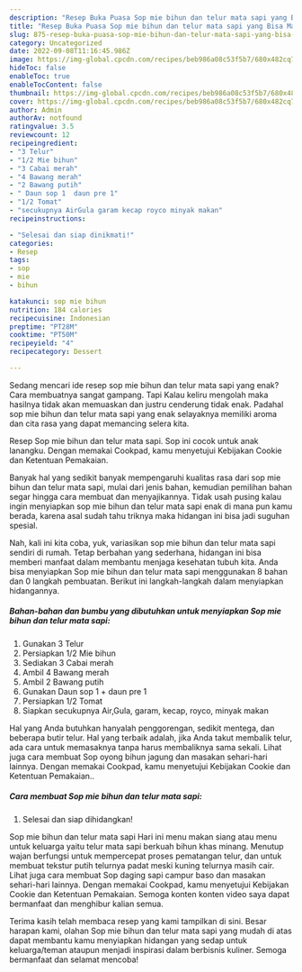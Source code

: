 ```yaml
---
description: "Resep Buka Puasa Sop mie bihun dan telur mata sapi yang Bisa Manjain Lidah"
title: "Resep Buka Puasa Sop mie bihun dan telur mata sapi yang Bisa Manjain Lidah"
slug: 875-resep-buka-puasa-sop-mie-bihun-dan-telur-mata-sapi-yang-bisa-manjain-lidah
category: Uncategorized
date: 2022-09-08T11:16:45.986Z
image: https://img-global.cpcdn.com/recipes/beb986a08c53f5b7/680x482cq70/sop-mie-bihun-dan-telur-mata-sapi-foto-resep-utama.jpg
hideToc: false
enableToc: true
enableTocContent: false
thumbnail: https://img-global.cpcdn.com/recipes/beb986a08c53f5b7/680x482cq70/sop-mie-bihun-dan-telur-mata-sapi-foto-resep-utama.jpg
cover: https://img-global.cpcdn.com/recipes/beb986a08c53f5b7/680x482cq70/sop-mie-bihun-dan-telur-mata-sapi-foto-resep-utama.jpg
author: Admin
authorAv: notfound
ratingvalue: 3.5
reviewcount: 12
recipeingredient:
- "3 Telur"
- "1/2 Mie bihun"
- "3 Cabai merah"
- "4 Bawang merah"
- "2 Bawang putih"
- " Daun sop 1  daun pre 1"
- "1/2 Tomat"
- "secukupnya AirGula garam kecap royco minyak makan"
recipeinstructions:

- "Selesai dan siap dinikmati!"
categories:
- Resep
tags:
- sop
- mie
- bihun

katakunci: sop mie bihun 
nutrition: 184 calories
recipecuisine: Indonesian
preptime: "PT28M"
cooktime: "PT50M"
recipeyield: "4"
recipecategory: Dessert

---
```



Sedang mencari ide resep sop mie bihun dan telur mata sapi yang enak? Cara membuatnya sangat gampang. Tapi Kalau keliru mengolah maka hasilnya tidak akan memuaskan dan justru cenderung tidak enak. Padahal sop mie bihun dan telur mata sapi yang enak selayaknya memiliki aroma dan cita rasa yang dapat memancing selera kita.


Resep Sop mie bihun dan telur mata sapi. Sop ini cocok untuk anak lanangku. Dengan memakai Cookpad, kamu menyetujui Kebijakan Cookie dan Ketentuan Pemakaian.

Banyak hal yang sedikit banyak mempengaruhi kualitas rasa dari sop mie bihun dan telur mata sapi, mulai dari jenis bahan, kemudian pemilihan bahan segar hingga cara membuat dan menyajikannya. Tidak usah pusing kalau ingin menyiapkan sop mie bihun dan telur mata sapi enak di mana pun kamu berada, karena asal sudah tahu triknya maka hidangan ini bisa jadi suguhan spesial.


Nah, kali ini kita coba, yuk, variasikan sop mie bihun dan telur mata sapi sendiri di rumah. Tetap berbahan yang sederhana, hidangan ini bisa memberi manfaat dalam membantu menjaga kesehatan tubuh kita. Anda bisa menyiapkan Sop mie bihun dan telur mata sapi menggunakan 8 bahan dan 0 langkah pembuatan. Berikut ini langkah-langkah dalam menyiapkan hidangannya.

<!--inarticleads1-->

##### Bahan-bahan dan bumbu yang dibutuhkan untuk menyiapkan Sop mie bihun dan telur mata sapi:

1. Gunakan 3 Telur
1. Persiapkan 1/2 Mie bihun
1. Sediakan 3 Cabai merah
1. Ambil 4 Bawang merah
1. Ambil 2 Bawang putih
1. Gunakan  Daun sop 1 + daun pre 1
1. Persiapkan 1/2 Tomat
1. Siapkan secukupnya Air,Gula, garam, kecap, royco, minyak makan


Hal yang Anda butuhkan hanyalah penggorengan, sedikit mentega, dan beberapa butir telur. Hal yang terbaik adalah, jika Anda takut membalik telur, ada cara untuk memasaknya tanpa harus membaliknya sama sekali. Lihat juga cara membuat Sop oyong bihun jagung dan masakan sehari-hari lainnya. Dengan memakai Cookpad, kamu menyetujui Kebijakan Cookie dan Ketentuan Pemakaian.. 

<!--inarticleads2-->

##### Cara membuat Sop mie bihun dan telur mata sapi:


1. Selesai dan siap dihidangkan!

Sop mie bihun dan telur mata sapi Hari ini menu makan siang atau menu untuk keluarga yaitu telur mata sapi berkuah bihun khas minang. Menutup wajan berfungsi untuk mempercepat proses pematangan telur, dan untuk membuat tekstur putih telurnya padat meski kuning telurnya masih cair. Lihat juga cara membuat Sop daging sapi campur baso dan masakan sehari-hari lainnya. Dengan memakai Cookpad, kamu menyetujui Kebijakan Cookie dan Ketentuan Pemakaian. Semoga konten konten video saya dapat bermanfaat dan menghibur kalian semua. 

Terima kasih telah membaca resep yang kami tampilkan di sini. Besar harapan kami, olahan Sop mie bihun dan telur mata sapi yang mudah di atas dapat membantu kamu menyiapkan hidangan yang sedap untuk keluarga/teman ataupun menjadi inspirasi dalam berbisnis kuliner. Semoga bermanfaat dan selamat mencoba!
